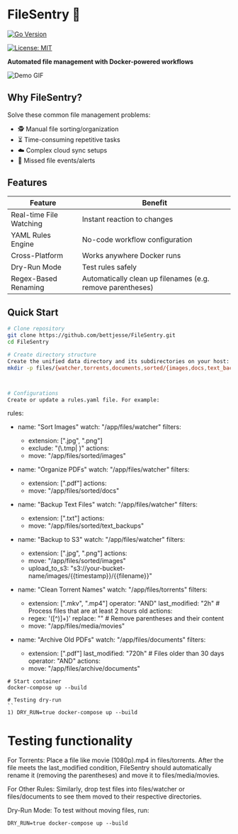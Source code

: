 # FileSentry 🚀

[![Go Version](https://img.shields.io/badge/go-1.24+-blue)](https://golang.org/)

[![License: MIT](https://img.shields.io/badge/License-MIT-yellow.svg)](https://opensource.org/licenses/MIT)

**Automated file management with Docker-powered workflows**

![Demo GIF](https://media.giphy.com/media/v1.Y2lkPTc5MGI3NjExZTBjY2Q4ZGNjYjU0YjM5YjYxYjI4Y2EzYjY5YjYyNDRkYzM5ZGM0NCZlcD12MV9pbnRlcm5hbF9naWZzX2dpZklkJmN0PWc/3ohzdIuqJCo7wMiew8/giphy.gif)

## Why FileSentry?

Solve these common file management problems:
- 🕵️ Manual file sorting/organization
- ⏳ Time-consuming repetitive tasks
- ☁️ Complex cloud sync setups
- 🚨 Missed file events/alerts

## Features

| Feature | Benefit |
|---------|---------|
| Real-time File Watching | Instant reaction to changes |
| YAML Rules Engine | No-code workflow configuration |
| Cross-Platform | Works anywhere Docker runs |
| Dry-Run Mode | Test rules safely |
| Regex-Based Renaming | Automatically clean up filenames (e.g. remove parentheses) |


## Quick Start

```bash
# Clone repository
git clone https://github.com/bettjesse/FileSentry.git
cd FileSentry

# Create directory structure
Create the unified data directory and its subdirectories on your host:
mkdir -p files/{watcher,torrents,documents,sorted/{images,docs,text_backups},media/movies,archive/documents}



# Configurations 
Create or update a rules.yaml file. For example:

```
rules:
  - name: "Sort Images"
    watch: "/app/files/watcher"
    filters:
      - extension: [".jpg", ".png"]
      - exclude: "(\\.tmp$|~$)"
    actions:
      - move: "/app/files/sorted/images"

  - name: "Organize PDFs"
    watch: "/app/files/watcher"
    filters:
      - extension: [".pdf"]
    actions:
      - move: "/app/files/sorted/docs"

  - name: "Backup Text Files"
    watch: "/app/files/watcher"
    filters:
      - extension: [".txt"]
    actions:
      - move: "/app/files/sorted/text_backups"

  - name: "Backup to S3"
    watch: "/app/files/watcher"
    filters:
      - extension: [".jpg", ".png"]
    actions:
      - move: "/app/files/sorted/images"
      - upload_to_s3: "s3://your-bucket-name/images/{{timestamp}}/{{filename}}"

  - name: "Clean Torrent Names"
    watch: "/app/files/torrents"
    filters:
      - extension: [".mkv", ".mp4"]
        operator: "AND"
        last_modified: "2h"   # Process files that are at least 2 hours old
    actions:
      - regex: '\([^\)]+\)'
        replace: ""         # Remove parentheses and their content
      - move: "/app/files/media/movies"

  - name: "Archive Old PDFs"
    watch: "/app/files/documents"
    filters:
      - extension: [".pdf"]
        last_modified: "720h"  # Files older than 30 days
        operator: "AND"
    actions:
      - move: "/app/files/archive/documents"

```
# Start container
docker-compose up --build

# Testing dry-run
``
1) DRY_RUN=true docker-compose up --build
```
# Testing functionality
For Torrents:
Place a file like movie (1080p).mp4 in files/torrents. After the file meets the last_modified condition, FileSentry should automatically rename it (removing the parentheses) and move it to files/media/movies.

For Other Rules:
Similarly, drop test files into files/watcher or files/documents to see them moved to their respective directories.

Dry-Run Mode:
To test without moving files, run:

```
DRY_RUN=true docker-compose up --build
```




